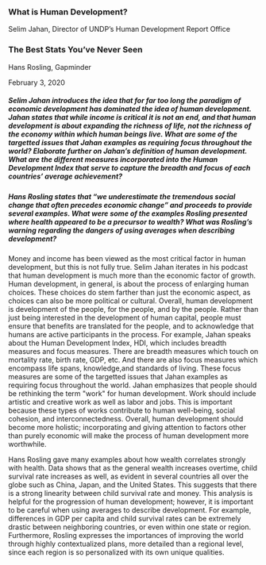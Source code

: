 ### What is Human Development?
Selim Jahan, Director of UNDP’s Human Development Report Office
### The Best Stats You’ve Never Seen
Hans Rosling, Gapminder

February 3, 2020

##### Selim Jahan introduces the idea that for far too long the paradigm of economic development has dominated the idea of human development. Jahan states that while income is critical it is not an end, and that human development is about expanding the richness of life, not the richness of the economy within which human beings live. What are some of the targetted issues that Jahan examples as requiring focus throughout the world? Elaborate further on Jahan’s definition of human development. What are the different measures incorporated into the Human Development Index that serve to capture the breadth and focus of each countries’ average achievement?

##### Hans Rosling states that “we underestimate the tremendous social change that often precedes economic change” and proceeds to provide several examples. What were some of the examples Rosling presented where health appeared to be a precursor to wealth? What was Rosling’s warning regarding the dangers of using averages when describing development?

Money and income has been viewed as the most critical factor in human development, but this is not fully true. Selim Jahan iterates in his podcast that human development is much more than the economic factor of growth. Human development, in general, is about the process of enlarging human choices. These choices do stem farther than just the economic aspect, as choices can also be more political or cultural. Overall, human development is development of the people, for the people, and by the people. Rather than just being interested in the development of human capital, people must ensure that benefits are translated for the people, and to acknowledge that humans are active participants in the process. For example, Jahan speaks about the Human Development Index, HDI, which includes breadth measures and focus measures. There are breadth measures which touch on mortality rate, birth rate, GDP, etc. And there are also focus measures which encompass life spans, knowledge,and standards of living. These focus measures are some of the targetted issues that Jahan examples as requiring focus throughout the world. Jahan emphasizes that people should be rethinking the term "work" for human development. Work should include artistic and creative work as well as labor and jobs. This is important because these types of works contribute to human well-being, social cohesion, and interconnectedness. Overall, human development should become more holistic; incorporating and giving attention to factors other than purely economic will make the process of human development more worthwhile.

Hans Rosling gave many examples about how wealth correlates strongly with health. Data shows that as the general wealth increases overtime, child survival rate increases as well, as evident in several countries all over the globe such as China, Japan, and the United States. This suggests that there is a strong linearity between child survival rate and money. This analysis is helpful for the progression of human development; however, it is important to be careful when using averages to describe development. For example, differences in GDP per capita and child survival rates can be extremely drastic between neighboring countries, or even within one state or region. Furthermore, Rosling expresses the importances of improving the world through highly contextualized plans, more detailed than a regional level, since each region is so personalized with its own unique qualities.








